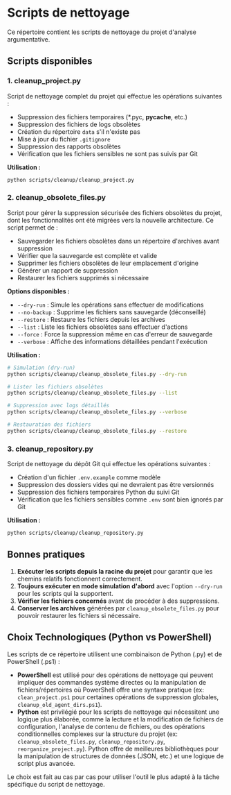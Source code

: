 # Scripts de nettoyage

Ce répertoire contient les scripts de nettoyage du projet d'analyse argumentative.

## Scripts disponibles

### 1. cleanup_project.py

Script de nettoyage complet du projet qui effectue les opérations suivantes :
- Suppression des fichiers temporaires (*.pyc, __pycache__, etc.)
- Suppression des fichiers de logs obsolètes
- Création du répertoire `data` s'il n'existe pas
- Mise à jour du fichier `.gitignore`
- Suppression des rapports obsolètes
- Vérification que les fichiers sensibles ne sont pas suivis par Git

**Utilisation :**
```bash
python scripts/cleanup/cleanup_project.py
```

### 2. cleanup_obsolete_files.py

Script pour gérer la suppression sécurisée des fichiers obsolètes du projet, dont les fonctionnalités ont été migrées vers la nouvelle architecture. Ce script permet de :
- Sauvegarder les fichiers obsolètes dans un répertoire d'archives avant suppression
- Vérifier que la sauvegarde est complète et valide
- Supprimer les fichiers obsolètes de leur emplacement d'origine
- Générer un rapport de suppression
- Restaurer les fichiers supprimés si nécessaire

**Options disponibles :**
- `--dry-run` : Simule les opérations sans effectuer de modifications
- `--no-backup` : Supprime les fichiers sans sauvegarde (déconseillé)
- `--restore` : Restaure les fichiers depuis les archives
- `--list` : Liste les fichiers obsolètes sans effectuer d'actions
- `--force` : Force la suppression même en cas d'erreur de sauvegarde
- `--verbose` : Affiche des informations détaillées pendant l'exécution

**Utilisation :**
```bash
# Simulation (dry-run)
python scripts/cleanup/cleanup_obsolete_files.py --dry-run

# Lister les fichiers obsolètes
python scripts/cleanup/cleanup_obsolete_files.py --list

# Suppression avec logs détaillés
python scripts/cleanup/cleanup_obsolete_files.py --verbose

# Restauration des fichiers
python scripts/cleanup/cleanup_obsolete_files.py --restore
```

### 3. cleanup_repository.py

Script de nettoyage du dépôt Git qui effectue les opérations suivantes :
- Création d'un fichier `.env.example` comme modèle
- Suppression des dossiers vides qui ne devraient pas être versionnés
- Suppression des fichiers temporaires Python du suivi Git
- Vérification que les fichiers sensibles comme `.env` sont bien ignorés par Git

**Utilisation :**
```bash
python scripts/cleanup/cleanup_repository.py
```

## Bonnes pratiques

1. **Exécuter les scripts depuis la racine du projet** pour garantir que les chemins relatifs fonctionnent correctement.
2. **Toujours exécuter en mode simulation d'abord** avec l'option `--dry-run` pour les scripts qui la supportent.
3. **Vérifier les fichiers concernés** avant de procéder à des suppressions.
4. **Conserver les archives** générées par `cleanup_obsolete_files.py` pour pouvoir restaurer les fichiers si nécessaire.
## Choix Technologiques (Python vs PowerShell)

Les scripts de ce répertoire utilisent une combinaison de Python (.py) et de PowerShell (.ps1) :

- **PowerShell** est utilisé pour des opérations de nettoyage qui peuvent impliquer des commandes système directes ou la manipulation de fichiers/répertoires où PowerShell offre une syntaxe pratique (ex: `clean_project.ps1` pour certaines opérations de suppression globales, `cleanup_old_agent_dirs.ps1`).
- **Python** est privilégié pour les scripts de nettoyage qui nécessitent une logique plus élaborée, comme la lecture et la modification de fichiers de configuration, l'analyse de contenu de fichiers, ou des opérations conditionnelles complexes sur la structure du projet (ex: `cleanup_obsolete_files.py`, `cleanup_repository.py`, `reorganize_project.py`). Python offre de meilleures bibliothèques pour la manipulation de structures de données (JSON, etc.) et une logique de script plus avancée.

Le choix est fait au cas par cas pour utiliser l'outil le plus adapté à la tâche spécifique du script de nettoyage.